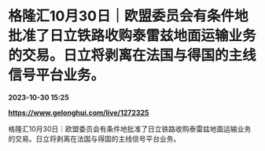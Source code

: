 # 格隆汇10月30日｜欧盟委员会有条件地批准了日立铁路收购泰雷兹地面运输业务的交易。日立将剥离在法国与得国的主线信号平台业务。

**2023-10-30 15:25**

**https://www.gelonghui.com/live/1272325**

格隆汇10月30日｜欧盟委员会有条件地批准了日立铁路收购泰雷兹地面运输业务的交易。日立将剥离在法国与得国的主线信号平台业务。